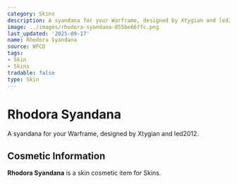 ```yaml
---
category: Skins
description: A syandana for your Warframe, designed by Xtygian and led2012.
image: ../images/rhodora-syandana-855be66ffc.png
last_updated: '2025-09-17'
name: Rhodora Syandana
source: WFCD
tags:
- Skin
- Skins
tradable: false
type: Skin
---
```


# Rhodora Syandana

A syandana for your Warframe, designed by Xtygian and led2012.

## Cosmetic Information

**Rhodora Syandana** is a skin cosmetic item for Skins.

